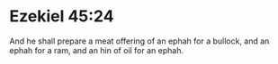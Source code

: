 # Ezekiel 45:24

And he shall prepare a meat offering of an ephah for a bullock, and an ephah for a ram, and an hin of oil for an ephah.